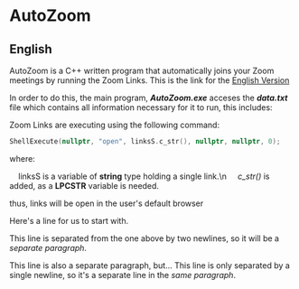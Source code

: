 # AutoZoom

## English
AutoZoom is a C++ written program that automatically joins your Zoom meetings by running the Zoom Links. This is the link for the [English Version](https://github.com/GioByte10/AutoZoom/releases/tag/English)

In order to do this, the main program, **_AutoZoom.exe_** acceses the **_data.txt_** file which contains all information necessary for it to run, this includes:

Zoom Links are executing using the following command:
```c++
ShellExecute(nullptr, "open", linksS.c_str(), nullptr, nullptr, 0);
```
where:

&nbsp;&nbsp;&nbsp;&nbsp;linksS is a variable of **string** type holding a single link.\n
&nbsp;&nbsp;&nbsp;&nbsp;_c_str()_ is added, as a **LPCSTR** variable is needed.


thus, links will be open in the user's default browser


Here's a line for us to start with.

This line is separated from the one above by two newlines, so it will be a *separate paragraph*.

This line is also a separate paragraph, but...
This line is only separated by a single newline, so it's a separate line in the *same paragraph*.
